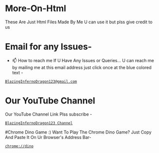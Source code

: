 # More-On-Html
These Are Just Html Files Made By Me U can use it but plss give credit to us 

# Email for any Issues-
- 📫 How to reach me If U Have Any Issues or Queries... U can reach me by mailing me at this email address just click once at the blue colored text - <a href="mailto:bibhabbarua@gmail.com">
```
BlazingInfernoDragon123@gmail.com
```
</a>

# Our YouTube Channel 
Our YouTube Channel Link Plss subscribe -
<a href="https://youtube.com/channel/UC94rjmYz21IBREgkLaQ7NVA">
```
BlazingInfernoDragon123 Channel
```
</a>

#Chrome Dino Game :)
Want To Play The Chrome Dino Game? Just Copy And Paste It On Ur Browser's Address Bar-
<a href="chrome://dino">
```
chrome://dino
```
</a>
